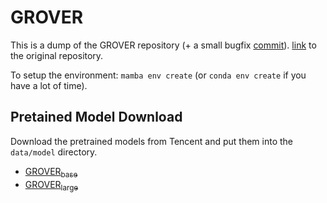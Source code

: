 
GROVER
===
This is a dump of the GROVER repository (+ a small bugfix [commit](https://github.com/tencent-ailab/grover/issues/8#issuecomment-908864507)).
[link](https://github.com/tencent-ailab/grover) to the original repository.

To setup the environment: `mamba env create` (or `conda env create` if you have a lot of time).

## Pretained Model Download
Download the pretrained models from Tencent and put them into the `data/model` directory.
   - [GROVER<sub>base</sub>](https://ai.tencent.com/ailab/ml/ml-data/grover-models/pretrain/grover_base.tar.gz)
   - [GROVER<sub>large</sub>](https://ai.tencent.com/ailab/ml/ml-data/grover-models/pretrain/grover_large.tar.gz) 

